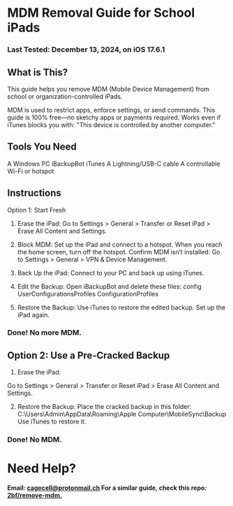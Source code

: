 # **MDM Removal Guide for School iPads**

### Last Tested: December 13, 2024, on iOS 17.6.1

## What is This?
This guide helps you remove MDM (Mobile Device Management) from school or organization-controlled iPads.

MDM is used to restrict apps, enforce settings, or send commands.
This guide is 100% free—no sketchy apps or payments required.
Works even if iTunes blocks you with:
"This device is controlled by another computer."

## Tools You Need
A Windows PC
iBackupBot
iTunes
A Lightning/USB-C cable
A controllable Wi-Fi or hotspot

## Instructions
Option 1: Start Fresh

1. Erase the iPad:
  Go to Settings > General > Transfer or Reset iPad > Erase All Content and Settings.

2. Block MDM:
  Set up the iPad and connect to a hotspot.
  When you reach the home screen, turn off the hotspot.
  Confirm MDM isn’t installed:
    Go to Settings > General > VPN & Device Management.

3. Back Up the iPad:
  Connect to your PC and back up using iTunes.

4. Edit the Backup:
  Open iBackupBot and delete these files:
    config
    UserConfigurationsProfiles
    ConfigurationProfiles

5. Restore the Backup:
  Use iTunes to restore the edited backup.
  Set up the iPad again.

###  Done! No more MDM.

## Option 2: Use a Pre-Cracked Backup
1. Erase the iPad:

Go to Settings > General > Transfer or Reset iPad > Erase All Content and Settings.

2. Restore the Backup:
  Place the cracked backup in this folder:
    C:\Users\Admin\AppData\Roaming\Apple Computer\MobileSync\Backup
  Use iTunes to restore it.

###  Done! No MDM.

# Need Help?
**Email: cagecell@protonmail.ch
For a similar guide, check this repo:[ 2bf/remove-mdm.](https://github.com/2bf/remove-mdm)**
